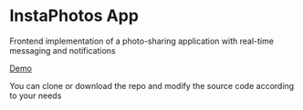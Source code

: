 # InstaPhotos App

Frontend implementation of a photo-sharing application with real-time messaging and notifications

[Demo](https://instaphotos.netlify.app)

You can clone or download the repo and modify the source code according to your needs
